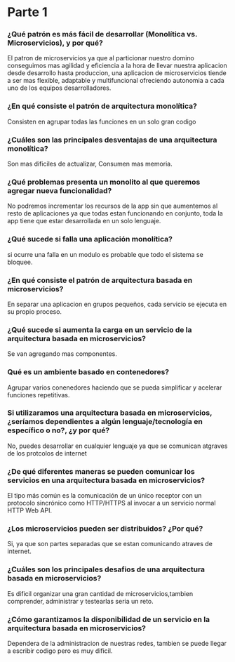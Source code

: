 # Parte 1

### ¿Qué patrón es más fácil de desarrollar (Monolítica vs. Microservicios), y por qué?
El patron de microservicios ya que al particionar nuestro domino conseguimos mas agilidad y eficiencia a la hora de llevar nuestra aplicacion desde desarrollo hasta produccion, una aplicacion de microservicios tiende a ser mas flexible, adaptable y multifuncional ofreciendo autonomia a cada uno de los equipos desarrolladores.

### ¿En qué consiste el patrón de arquitectura monolítica?
Consisten en agrupar todas las funciones en un solo gran codigo

### ¿Cuáles son las principales desventajas de una arquitectura monolítica?
Son mas dificiles de actualizar, Consumen mas memoria.

### ¿Qué problemas presenta un monolito al que queremos agregar nueva funcionalidad?
No podremos incrementar los recursos de la app sin que aumentemos al resto de aplicaciones ya que todas estan funcionando en conjunto, toda la app tiene que estar desarrollada en un solo lenguaje.

### ¿Qué sucede si falla una aplicación monolítica?
si ocurre una falla en un modulo es probable que todo el sistema se bloquee.

### ¿En qué consiste el patrón de arquitectura basada en microservicios?
En separar una aplicacion en grupos pequeños, cada servicio se ejecuta en su propio proceso.

### ¿Qué sucede si aumenta la carga en un servicio de la arquitectura basada en microservicios?
Se van agregando mas componentes.

### Qué es un ambiente basado en contenedores?
Agrupar varios conenedores haciendo que se pueda simplificar y acelerar funciones repetitivas.

### Si utilizaramos una arquitectura basada en microservicios, ¿seríamos dependientes a algún lenguaje/tecnología en específico o no?, ¿y por qué?
No, puedes desarrollar en cualquier lenguaje ya que se comunican atgraves de los protcolos de internet

### ¿De qué diferentes maneras se pueden comunicar los servicios en una arquitectura basada en microservicios?
El tipo más común es la comunicación de un único receptor con un protocolo sincrónico como HTTP/HTTPS al invocar a un servicio normal HTTP Web API.

### ¿Los microservicios pueden ser distribuidos? ¿Por qué?
Si, ya que son partes separadas que se estan comunicando atraves de internet.

### ¿Cuáles son los principales desafios de una arquitectura basada en microservicios?
Es dificil organizar una gran cantidad de microservicios,tambien comprender, administrar y testearlas seria un reto.

### ¿Cómo garantizamos la disponibilidad de un servicio en la arquitectura basada en microservicios?
Dependera de la administracion de nuestras redes, tambien se puede llegar a escribir codigo pero es muy dificil.